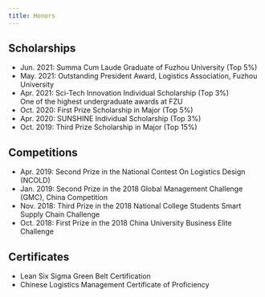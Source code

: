 ```yaml
---
title: Honors
---
```



## Scholarships
- Jun. 2021: Summa Cum Laude Graduate of Fuzhou University (Top 5%)<br>
- May. 2021: Outstanding President Award, Logistics Association, Fuzhou University<br>
- Apr. 2021: Sci-Tech Innovation Individual Scholarship (Top 3%)<br>One of the highest undergraduate awards at FZU
- Oct. 2020: First Prize Scholarship in Major (Top 5%)<br>
- Apr. 2020: SUNSHINE Individual Scholarship (Top 3%)<br>
- Oct. 2019: Third Prize Scholarship in Major (Top 15%)<br>


## Competitions
- Apr. 2019: Second Prize in the National Contest On Logistics Design (NCOLD)<br>
- Jan. 2019: Second Prize in the 2018 Global Management Challenge (GMC), China Competition<br>
- Nov. 2018: Third Prize in the 2018 National College Students Smart Supply Chain Challenge<br>
- Oct. 2018: First Prize in the 2018 China University Business Elite Challenge<br>


## Certificates
- Lean Six Sigma Green Belt Certification<br>
- Chinese Logistics Management Certificate of Proficiency<br>

<br>
